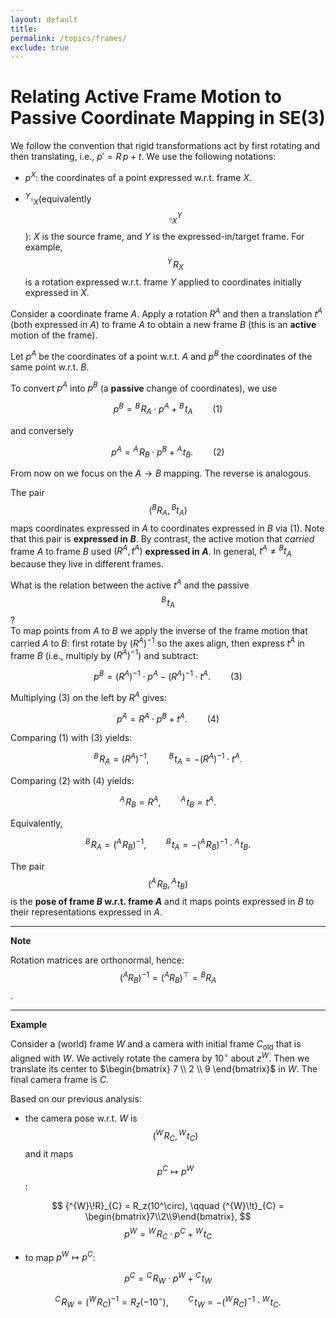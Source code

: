 ```yaml
---
layout: default
title: 
permalink: /topics/frames/
exclude: true
---
```


# Relating Active Frame Motion to Passive Coordinate Mapping in SE(3)

We follow the convention that rigid transformations act by first rotating and then translating, i.e., $p' = R\,p + t$. We use the following notations:

- $p^X$: the coordinates of a point expressed w.r.t. frame $X$.

- $^Y\square_X$(equivalently $$\square^Y_X$$): $X$ is the source frame, and $Y$ is the expressed-in/target frame. For example, $${^{Y}\!R}_{X}$$ is a rotation expressed w.r.t. frame $Y$ applied to coordinates initially expressed in $X$.

Consider a coordinate frame $A$. Apply a rotation $R^A$ and then a translation $t^A$ (both expressed in $A$) to frame $A$ to obtain a new frame $B$ (this is an **active** motion of the frame).

Let $p^A$ be the coordinates of a point w.r.t. $A$ and $p^B$ the coordinates of the same point w.r.t. $B$.

To convert $p^A$ into $p^B$ (a **passive** change of coordinates), we use

$$
p^B = {^{B}\!R}_{A} \cdot p^A + {^{B}\!t}_{A} \qquad (1)
$$

and conversely

$$
p^A = {^{A}\!R}_{B} \cdot p^B + {^{A}\!t}_{B}. \qquad (2)
$$

From now on we focus on the $A \to B$ mapping. The reverse is analogous.

The pair $$({^{B}R}_{A},{^{B}t}_{A})$$ maps coordinates expressed in $A$ to coordinates expressed in $B$ via $(1)$. Note that this pair is **expressed in $B$**. By contrast, the active motion that *carried* frame $A$ to frame $B$ used $(R^A,t^A)$ **expressed in $A$**. In general, $t^A \neq {^{B}t}_{A}$ because they live in different frames.

What is the relation between the active $t^A$ and the passive $${^{B}\!t}_{A}$$?  
To map points from $A$ to $B$ we apply the inverse of the frame motion that carried $A$ to $B$: first rotate by $(R^A)^{-1}$ so the axes align, then express $t^A$ in frame $B$ (i.e., multiply by $(R^A)^{-1}$) and subtract:

$$
p^B = (R^A)^{-1} \cdot p^A - (R^A)^{-1} \cdot t^A. \qquad (3)
$$

Multiplying $(3)$ on the left by $R^A$ gives:

$$
p^A = R^A \cdot p^B + t^A. \qquad (4)
$$

Comparing $(1)$ with $(3)$ yields:

$$
{^{B}\!R}_{A} = (R^A)^{-1}, \qquad {^{B}\!t}_{A} = - (R^A)^{-1} \cdot t^A.
$$

Comparing $(2)$ with $(4)$ yields:

$$
{^{A}\!R}_{B} = R^A, \qquad {^{A}\!t}_{B} = t^A.
$$

Equivalently,

$$
{^{B}\!R}_{A} = ({^{A}\!R}_{B})^{-1}, \qquad
{^{B}\!t}_{A} = -({^{A}\!R}_{B})^{-1} \cdot {^{A}\!t}_{B}.
$$

The pair $$({^{A}\!R}_{B},{^{A}\!t}_{B})$$ is the **pose of frame $B$ w.r.t. frame $A$** and it maps points expressed in $B$ to their representations expressed in $A$.

---
$\textbf{Note}$

Rotation matrices are orthonormal, hence: $$({^{A}R}_{B})^{-1} = ({^{A}R}_{B})^\top = {^{B}R}_{A}$$.

---
$\textbf{Example}$

Consider a (world) frame $W$ and a camera with initial frame $C_{\text{old}}$ that is aligned with $W$. We actively rotate the camera by $10^\circ$ about $z^W$. Then we translate its center to
$\begin{bmatrix} 7 \\ 2 \\ 9 \end{bmatrix}$ in $W$. The final camera frame is $C$.

Based on our previous analysis:

- the camera pose w.r.t. $W$ is $$\big({^W\!R_C}, {^W\!t_C}\big)$$ and it maps $$p^C \mapsto p^W$$:

$$
{^{W}\!R}_{C} = R_z(10^\circ),
\qquad
{^{W}\!t}_{C} = \begin{bmatrix}7\\2\\9\end{bmatrix},
$$
$$
p^W = {^{W}\!R}_{C}\cdot p^C + {^{W}\!t}_{C}
$$

- to map $p^W \mapsto p^C$:

$$
p^C = {^{C}\!R}_{W}\cdot p^W + {^{C}\!t}_{W}
$$
 
$$
{^{C}\!R}_{W} = ({^{W}\!R}_{C})^{-1} = R_z(-10^\circ),
\qquad
{^{C}\!t}_{W} = -({^{W}\!R}_{C})^{-1} \cdot {^{W}\!t}_{C}.
$$
